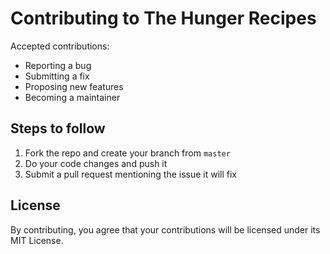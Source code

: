 # Contributing to The Hunger Recipes

Accepted contributions:
- Reporting a bug
- Submitting a fix
- Proposing new features
- Becoming a maintainer

## Steps to follow
1. Fork the repo and create your branch from `master`
2. Do your code changes and push it
3. Submit a pull request mentioning the issue it will fix

## License
By contributing, you agree that your contributions will be licensed under its MIT License.
